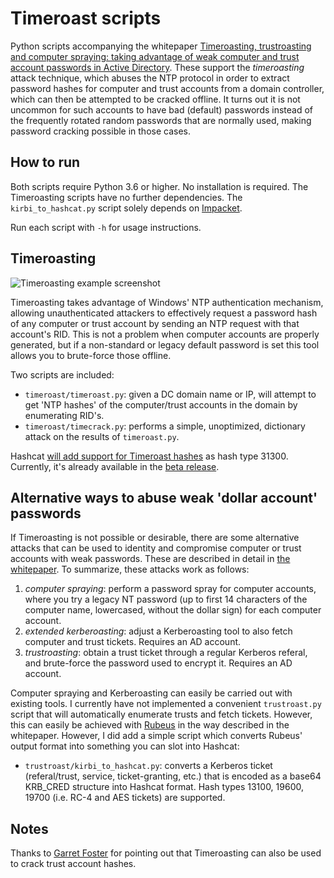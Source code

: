 Timeroast scripts
=================

Python scripts accompanying the whitepaper [Timeroasting, trustroasting and computer spraying: taking advantage of weak computer and trust account passwords in Active Directory](https://www.secura.com/uploads/whitepapers/Secura-WP-Timeroasting-v3.pdf). These support the _timeroasting_ attack technique, which abuses the NTP protocol in order to extract password hashes for computer and trust accounts from a domain controller, which can then be attempted to be cracked offline. It turns out it is not uncommon for such accounts to have bad (default) passwords instead of the frequently rotated random passwords that are normally used, making password cracking possible in those cases.

How to run
----------

Both scripts require Python 3.6 or higher. No installation is required. The Timeroasting scripts have no further 
dependencies. The `kirbi_to_hashcat.py` script solely depends on [Impacket](https://github.com/fortra/impacket).

Run each script with `-h` for usage instructions.

Timeroasting
------------

![Timeroasting example screenshot](img1.png)

Timeroasting takes advantage of Windows' NTP authentication mechanism, allowing unauthenticated attackers to effectively request a password hash of any computer or trust account by sending an NTP request with that account's RID. This is not a problem when computer accounts are properly generated, but if a non-standard or legacy default password is set this tool allows you to brute-force those offline.

Two scripts are included:

- `timeroast/timeroast.py`: given a DC domain name or IP, will attempt to get 'NTP hashes' of the computer/trust accounts in the domain by enumerating RID's.
- `timeroast/timecrack.py`: performs a simple, unoptimized, dictionary attack on the results of `timeroast.py`. 

Hashcat [will add support for Timeroast hashes](https://github.com/hashcat/hashcat/issues/3629) as hash type 31300. Currently, it's already available in the [beta release](https://hashcat.net/beta/).


Alternative ways to abuse weak 'dollar account' passwords
---------------------------------------------------------

If Timeroasting is not possible or desirable, there are some alternative attacks that can be used to identity and compromise computer or trust accounts with weak passwords. These are described in detail in 
[the whitepaper](https://www.secura.com/uploads/whitepapers/Secura-WP-Timeroasting-v3.pdf). To summarize, these attacks 
work as follows:

1. _computer spraying_: perform a password spray for computer accounts, where you try a legacy NT password (up to first 14 characters of the computer name, lowercased, without the dollar sign) for each computer account.
2. _extended kerberoasting_: adjust a Kerberoasting tool to also fetch computer and trust tickets. Requires an AD account.
3. _trustroasting_: obtain a trust ticket through a regular Kerberos referal, and brute-force the password used to encrypt it. Requires an AD account.

Computer spraying and Kerberoasting can easily be carried out with existing tools. I currently have not implemented a convenient `trustroast.py` script that will automatically enumerate trusts and fetch tickets. However, this can easily be achieved with [Rubeus](https://github.com/GhostPack/Rubeus) in the way described in the whitepaper. However, I did add a simple script which converts Rubeus' output format into something you can slot into Hashcat:

- `trustroast/kirbi_to_hashcat.py`: converts a Kerberos ticket (referal/trust, service, ticket-granting, etc.) that is encoded as a base64 KRB_CRED structure into Hashcat format. Hash types 13100, 19600, 19700 (i.e. RC-4 and AES tickets) are supported.


Notes
-----

Thanks to [Garret Foster](https://www.optiv.com/blog/author/garrett-foster) for pointing out that Timeroasting can also be used to crack trust account hashes.

